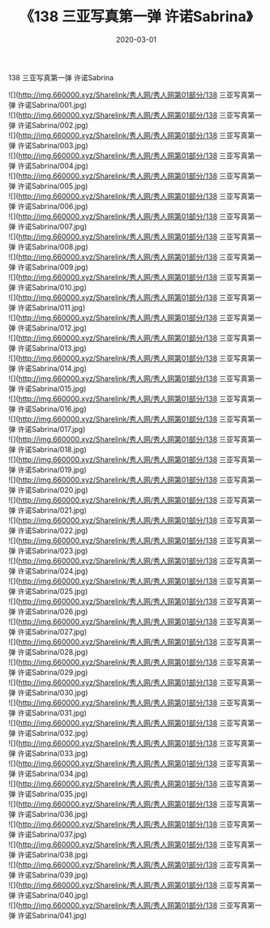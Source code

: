 ﻿---
layout: post
title:  《138 三亚写真第一弹 许诺Sabrina》
date:   2020-03-01
img: http://img.660000.xyz/Sharelink/秀人网/秀人网第01部分/138 三亚写真第一弹 许诺Sabrina/000.jpg
categories: [美女, 清纯, 唯美]
---

138 三亚写真第一弹 许诺Sabrina

  ![](http://img.660000.xyz/Sharelink/秀人网/秀人网第01部分/138 三亚写真第一弹 许诺Sabrina/001.jpg) <br> ![](http://img.660000.xyz/Sharelink/秀人网/秀人网第01部分/138 三亚写真第一弹 许诺Sabrina/002.jpg) <br> ![](http://img.660000.xyz/Sharelink/秀人网/秀人网第01部分/138 三亚写真第一弹 许诺Sabrina/003.jpg) <br> ![](http://img.660000.xyz/Sharelink/秀人网/秀人网第01部分/138 三亚写真第一弹 许诺Sabrina/004.jpg) <br> ![](http://img.660000.xyz/Sharelink/秀人网/秀人网第01部分/138 三亚写真第一弹 许诺Sabrina/005.jpg) <br> ![](http://img.660000.xyz/Sharelink/秀人网/秀人网第01部分/138 三亚写真第一弹 许诺Sabrina/006.jpg) <br> ![](http://img.660000.xyz/Sharelink/秀人网/秀人网第01部分/138 三亚写真第一弹 许诺Sabrina/007.jpg) <br> ![](http://img.660000.xyz/Sharelink/秀人网/秀人网第01部分/138 三亚写真第一弹 许诺Sabrina/008.jpg) <br> ![](http://img.660000.xyz/Sharelink/秀人网/秀人网第01部分/138 三亚写真第一弹 许诺Sabrina/009.jpg) <br> ![](http://img.660000.xyz/Sharelink/秀人网/秀人网第01部分/138 三亚写真第一弹 许诺Sabrina/010.jpg) <br> ![](http://img.660000.xyz/Sharelink/秀人网/秀人网第01部分/138 三亚写真第一弹 许诺Sabrina/011.jpg) <br> ![](http://img.660000.xyz/Sharelink/秀人网/秀人网第01部分/138 三亚写真第一弹 许诺Sabrina/012.jpg) <br> ![](http://img.660000.xyz/Sharelink/秀人网/秀人网第01部分/138 三亚写真第一弹 许诺Sabrina/013.jpg) <br> ![](http://img.660000.xyz/Sharelink/秀人网/秀人网第01部分/138 三亚写真第一弹 许诺Sabrina/014.jpg) <br> ![](http://img.660000.xyz/Sharelink/秀人网/秀人网第01部分/138 三亚写真第一弹 许诺Sabrina/015.jpg) <br> ![](http://img.660000.xyz/Sharelink/秀人网/秀人网第01部分/138 三亚写真第一弹 许诺Sabrina/016.jpg) <br> ![](http://img.660000.xyz/Sharelink/秀人网/秀人网第01部分/138 三亚写真第一弹 许诺Sabrina/017.jpg) <br> ![](http://img.660000.xyz/Sharelink/秀人网/秀人网第01部分/138 三亚写真第一弹 许诺Sabrina/018.jpg) <br> ![](http://img.660000.xyz/Sharelink/秀人网/秀人网第01部分/138 三亚写真第一弹 许诺Sabrina/019.jpg) <br> ![](http://img.660000.xyz/Sharelink/秀人网/秀人网第01部分/138 三亚写真第一弹 许诺Sabrina/020.jpg) <br> ![](http://img.660000.xyz/Sharelink/秀人网/秀人网第01部分/138 三亚写真第一弹 许诺Sabrina/021.jpg) <br> ![](http://img.660000.xyz/Sharelink/秀人网/秀人网第01部分/138 三亚写真第一弹 许诺Sabrina/022.jpg) <br> ![](http://img.660000.xyz/Sharelink/秀人网/秀人网第01部分/138 三亚写真第一弹 许诺Sabrina/023.jpg) <br> ![](http://img.660000.xyz/Sharelink/秀人网/秀人网第01部分/138 三亚写真第一弹 许诺Sabrina/024.jpg) <br> ![](http://img.660000.xyz/Sharelink/秀人网/秀人网第01部分/138 三亚写真第一弹 许诺Sabrina/025.jpg) <br> ![](http://img.660000.xyz/Sharelink/秀人网/秀人网第01部分/138 三亚写真第一弹 许诺Sabrina/026.jpg) <br> ![](http://img.660000.xyz/Sharelink/秀人网/秀人网第01部分/138 三亚写真第一弹 许诺Sabrina/027.jpg) <br> ![](http://img.660000.xyz/Sharelink/秀人网/秀人网第01部分/138 三亚写真第一弹 许诺Sabrina/028.jpg) <br> ![](http://img.660000.xyz/Sharelink/秀人网/秀人网第01部分/138 三亚写真第一弹 许诺Sabrina/029.jpg) <br> ![](http://img.660000.xyz/Sharelink/秀人网/秀人网第01部分/138 三亚写真第一弹 许诺Sabrina/030.jpg) <br> ![](http://img.660000.xyz/Sharelink/秀人网/秀人网第01部分/138 三亚写真第一弹 许诺Sabrina/031.jpg) <br> ![](http://img.660000.xyz/Sharelink/秀人网/秀人网第01部分/138 三亚写真第一弹 许诺Sabrina/032.jpg) <br> ![](http://img.660000.xyz/Sharelink/秀人网/秀人网第01部分/138 三亚写真第一弹 许诺Sabrina/033.jpg) <br> ![](http://img.660000.xyz/Sharelink/秀人网/秀人网第01部分/138 三亚写真第一弹 许诺Sabrina/034.jpg) <br> ![](http://img.660000.xyz/Sharelink/秀人网/秀人网第01部分/138 三亚写真第一弹 许诺Sabrina/035.jpg) <br> ![](http://img.660000.xyz/Sharelink/秀人网/秀人网第01部分/138 三亚写真第一弹 许诺Sabrina/036.jpg) <br> ![](http://img.660000.xyz/Sharelink/秀人网/秀人网第01部分/138 三亚写真第一弹 许诺Sabrina/037.jpg) <br> ![](http://img.660000.xyz/Sharelink/秀人网/秀人网第01部分/138 三亚写真第一弹 许诺Sabrina/038.jpg) <br> ![](http://img.660000.xyz/Sharelink/秀人网/秀人网第01部分/138 三亚写真第一弹 许诺Sabrina/039.jpg) <br> ![](http://img.660000.xyz/Sharelink/秀人网/秀人网第01部分/138 三亚写真第一弹 许诺Sabrina/040.jpg) <br> ![](http://img.660000.xyz/Sharelink/秀人网/秀人网第01部分/138 三亚写真第一弹 许诺Sabrina/041.jpg) <br>